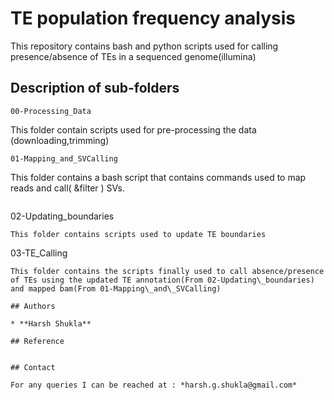 # TE population frequency analysis

This repository contains bash and python scripts used for calling presence/absence of TEs in a sequenced genome(illumina)

## Description of sub-folders

```
00-Processing_Data
```
This folder contain scripts used for pre-processing the data (downloading,trimming)

```
01-Mapping_and_SVCalling
```
This folder contains a bash script that contains commands used to map reads and call( &filter ) SVs.
```

```
02-Updating_boundaries
```
This folder contains scripts used to update TE boundaries

```
03-TE_Calling
```
This folder contains the scripts finally used to call absence/presence of TEs using the updated TE annotation(From 02-Updating\_boundaries) and mapped bam(From 01-Mapping\_and\_SVCalling)

## Authors

* **Harsh Shukla**

## Reference


## Contact

For any queries I can be reached at : *harsh.g.shukla@gmail.com*

